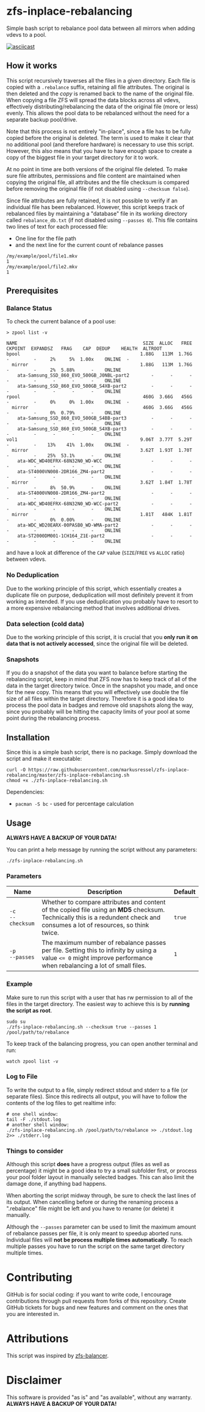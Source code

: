 # zfs-inplace-rebalancing
Simple bash script to rebalance pool data between all mirrors when adding vdevs to a pool.

[![asciicast](https://asciinema.org/a/350222.svg)](https://asciinema.org/a/350222)

## How it works

This script recursively traverses all the files in a given directory. Each file is copied with a `.rebalance` suffix, retaining all file attributes. The original is then deleted and the *copy* is renamed back to the name of the original file. When copying a file ZFS will spread the data blocks across all vdevs, effectively distributing/rebalancing the data of the original file (more or less) evenly. This allows the pool data to be rebalanced without the need for a separate backup pool/drive.

Note that this process is not entirely "in-place", since a file has to be fully copied before the original is deleted. The term is used to make it clear that no additional pool (and therefore hardware) is necessary to use this script. However, this also means that you have to have enough space to create a copy of the biggest file in your target directory for it to work.

At no point in time are both versions of the original file deleted.
To make sure file attributes, permissions and file content are maintained when copying the original file, all attributes and the file checksum is compared before removing the original file (if not disabled using `--checksum false`).

Since file attributes are fully retained, it is not possible to verify if an individual file has been rebalanced. However, this script keeps track of rebalanced files by maintaining a "database" file in its working directory called `rebalance_db.txt` (if not disabled using `--passes 0`). This file contains two lines of text for each processed file:

* One line for the file path
* and the next line for the current count of rebalance passes

```text
/my/example/pool/file1.mkv
1
/my/example/pool/file2.mkv
1
```

## Prerequisites

### Balance Status

To check the current balance of a pool use:

```
> zpool list -v

NAME                                              SIZE  ALLOC   FREE  CKPOINT  EXPANDSZ   FRAG    CAP  DEDUP    HEALTH  ALTROOT
bpool                                            1.88G   113M  1.76G        -         -     2%     5%  1.00x    ONLINE  -
  mirror                                         1.88G   113M  1.76G        -         -     2%  5.88%      -    ONLINE  
    ata-Samsung_SSD_860_EVO_500GB_J0NBL-part2        -      -      -        -         -      -      -      -    ONLINE  
    ata-Samsung_SSD_860_EVO_500GB_S4XB-part2         -      -      -        -         -      -      -      -    ONLINE  
rpool                                             460G  3.66G   456G        -         -     0%     0%  1.00x    ONLINE  -
  mirror                                          460G  3.66G   456G        -         -     0%  0.79%      -    ONLINE  
    ata-Samsung_SSD_860_EVO_500GB_S4BB-part3         -      -      -        -         -      -      -      -    ONLINE  
    ata-Samsung_SSD_860_EVO_500GB_S4XB-part3         -      -      -        -         -      -      -      -    ONLINE  
vol1                                             9.06T  3.77T  5.29T        -         -    13%    41%  1.00x    ONLINE  -
  mirror                                         3.62T  1.93T  1.70T        -         -    25%  53.1%      -    ONLINE  
    ata-WDC_WD40EFRX-68N32N0_WD-WCC                  -      -      -        -         -      -      -      -    ONLINE  
    ata-ST4000VN008-2DR166_ZM4-part2                 -      -      -        -         -      -      -      -    ONLINE  
  mirror                                         3.62T  1.84T  1.78T        -         -     8%  50.9%      -    ONLINE  
    ata-ST4000VN008-2DR166_ZM4-part2                 -      -      -        -         -      -      -      -    ONLINE  
    ata-WDC_WD40EFRX-68N32N0_WD-WCC-part2            -      -      -        -         -      -      -      -    ONLINE  
  mirror                                         1.81T   484K  1.81T        -         -     0%  0.00%      -    ONLINE  
    ata-WDC_WD20EARX-00PASB0_WD-WMA-part2            -      -      -        -         -      -      -      -    ONLINE  
    ata-ST2000DM001-1CH164_Z1E-part2                 -      -      -        -         -      -      -      -    ONLINE  
```

and have a look at difference of the `CAP` value (`SIZE`/`FREE` vs `ALLOC` ratio) between vdevs.

### No Deduplication

Due to the working principle of this script, which essentially creates a duplicate file on purpose, deduplication will most definitely prevent it from working as intended. If you use deduplication you probably have to resort to a more expensive rebalancing method that involves additional drives.

### Data selection (cold data)

Due to the working principle of this script, it is crucial that you **only run it on data that is not actively accessed**, since the original file will be deleted.

### Snapshots

If you do a snapshot of the data you want to balance before starting the rebalancing script, keep in mind that ZFS now has to keep track of all of the data in the target directory twice. Once in the snapshot you made, and once for the new copy. This means that you will effectively use double the file size of all files within the target directory. Therefore it is a good idea to process the pool data in badges and remove old snapshots along the way, since you probably will be hitting the capacity limits of your pool at some point during the rebalancing process.

## Installation

Since this is a simple bash script, there is no package. Simply download the script and make it executable:

```shell
curl -O https://raw.githubusercontent.com/markusressel/zfs-inplace-rebalancing/master/zfs-inplace-rebalancing.sh
chmod +x ./zfs-inplace-rebalancing.sh
```

Dependencies:
* `pacman -S bc` - used for percentage calculation

## Usage

**ALWAYS HAVE A BACKUP OF YOUR DATA!**

You can print a help message by running the script without any parameters:

```shell
./zfs-inplace-rebalancing.sh
```

### Parameters

| Name      | Description | Default |
|-----------|-------------|---------|
| `-c`<br>`--checksum` | Whether to compare attributes and content of the copied file using an **MD5** checksum. Technically this is a redundent check and consumes a lot of resources, so think twice. | `true` |
| `-p`<br>`--passes`   | The maximum number of rebalance passes per file. Setting this to infinity by using a value `<= 0` might improve performance when rebalancing a lot of small files. | `1` |

### Example

Make sure to run this script with a user that has rw permission to all of the files in the target directory.
The easiest way to achieve this is by **running the script as root**.

```shell
sudo su
./zfs-inplace-rebalancing.sh --checksum true --passes 1 /pool/path/to/rebalance
```

To keep track of the balancing progress, you can open another terminal and run:

```shell
watch zpool list -v
```

### Log to File

To write the output to a file, simply redirect stdout and stderr to a file (or separate files).
Since this redirects all output, you will have to follow the contents of the log files to get realtime info:

```shell
# one shell window:
tail -F ./stdout.log
# another shell window:
./zfs-inplace-rebalancing.sh /pool/path/to/rebalance >> ./stdout.log 2>> ./stderr.log
```

### Things to consider

Although this script **does** have a progress output (files as well as percentage) it might be a good idea to try a small subfolder first, or process your pool folder layout in manually selected badges. This can also limit the damage done, if anything bad happens.

When aborting the script midway through, be sure to check the last lines of its output. When cancelling before or during the renaming process a ".rebalance" file might be left and you have to rename (or delete) it manually.

Although the `--passes` parameter can be used to limit the maximum amount of rebalance passes per file, it is only meant to speedup aborted runs. Individual files will **not be process multiple times automatically**. To reach multiple passes you have to run the script on the same target directory multiple times.

# Contributing

GitHub is for social coding: if you want to write code, I encourage contributions through pull requests from forks
of this repository. Create GitHub tickets for bugs and new features and comment on the ones that you are interested in.

# Attributions

This script was inspired by [zfs-balancer](https://github.com/programster/zfs-balancer).

# Disclaimer

This software is provided "as is" and "as available", without any warranty.  
**ALWAYS HAVE A BACKUP OF YOUR DATA!**
